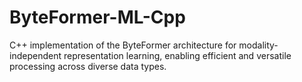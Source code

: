 # ByteFormer-ML-Cpp
C++ implementation of the ByteFormer architecture for modality-independent representation learning, enabling efficient and versatile processing across diverse data types.

